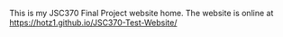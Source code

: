 This is my JSC370 Final Project website home. The website is online at https://hotz1.github.io/JSC370-Test-Website/